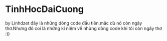 # TinhHocDaiCuong
by Linhdzet
đây là những dòng code đầu tiên.mặc dù nó còn ngây thơ.Nhưng đó coi là những kỉ niệm về nhừng dòng code 
khi tôi còn ngây thơ :))
